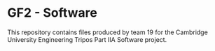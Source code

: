 # GF2 - Software

This repository contains files produced by team 19 for the Cambridge University Engineering Tripos Part IIA Software project.